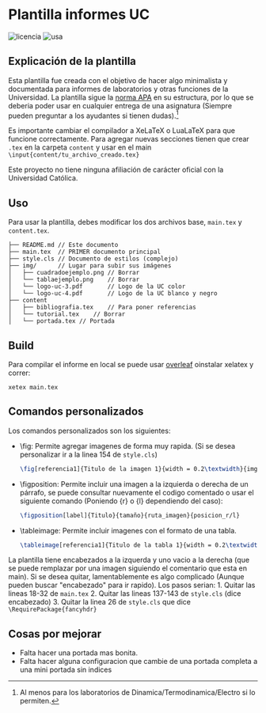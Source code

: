 # Plantilla informes UC
![licencia](https://img.shields.io/github/license/diegocostares/latex-templates)
![usa](https://img.shields.io/badge/Utiliza-XeLaTeX-brightgreen)

## Explicación de la plantilla

Esta plantilla fue creada con el objetivo de hacer algo minimalista y documentada para informes de laboratorios y otras funciones de la Universidad. La plantilla sigue la [norma APA](https://normas-apa.org/estructura) en su estructura, por lo que se deberia poder usar en cualquier entrega de una asignatura (Siempre pueden preguntar a los ayudantes si tienen dudas).[^1]

Es importante cambiar el compilador a XeLaTeX o LuaLaTeX para que funcione correctamente. Para agregar nuevas secciones tienen que crear `.tex` en la carpeta `content` y usar en el main `\input{content/tu_archivo_creado.tex}`

Este proyecto no tiene ninguna afiliación de carácter oficial con la Universidad Católica.

## Uso

Para usar la plantilla, debes modificar los dos archivos base, `main.tex` y `content.tex`.

```text
├── README.md // Este documento
├── main.tex  // PRIMER documento principal
├── style.cls // Documento de estilos (complejo)
├── img/      // Lugar para subir sus imágenes
│   ├── cuadradoejemplo.png // Borrar
│   └── tablaejemplo.png    // Borrar
│   └── logo-uc-3.pdf       // Logo de la UC color
│   └── logo-uc-4.pdf       // Logo de la UC blanco y negro
├── content
│   ├── bibliografia.tex    // Para poner referencias
│   └── tutorial.tex    // Borrar
│   └── portada.tex // Portada
```

## Build

Para compilar el informe en local se puede usar [overleaf](https://www.overleaf.com/) oinstalar xelatex y correr:

```shell
xetex main.tex
```

## Comandos personalizados

Los comandos personalizados son los siguientes:
- \fig: Permite agregar imagenes de forma muy rapida. (Si se desea personalizar ir a la linea 154 de `style.cls`)
    ```LaTeX
    \fig[referencia1]{Titulo de la imagen 1}{width = 0.2\textwidth}{img/cuadradoejemplo.png}
    ```
- \figposition: Permite incluir una imagen a la izquierda o derecha de un párrafo, se puede consultar nuevamente el codigo comentado o usar el siguiente comando (Poniendo \{r\} o \{l\} dependiendo del caso):
    ```LaTeX
    \figposition[label]{Titulo}{tamaño}{ruta_imagen}{posicion_r/l}
    ````
- \tableimage: Permite incluir imagenes con el formato de una tabla.
    ```LaTeX
    \tableimage[referencia1]{Titulo de la tabla 1}{width = 0.2\textwidth}{img/tablaejemplo.png}
    ```



La plantilla tiene encabezados a la izquerda y uno vacio a la derecha (que se puede remplazar por una imagen siguiendo el comentario que esta en main). Si se desea quitar, lamentablemente es algo complicado (Aunque pueden buscar "encabezado" para ir rapido). Los pasos serian:
    1. Quitar las lineas 18-32 de `main.tex`
    2. Quitar las lineas 137-143 de `style.cls` (dice encabezado)
    3. Quitar la linea 26 de `style.cls` que dice `\RequirePackage{fancyhdr}`

## Cosas por mejorar
- Falta hacer una portada mas bonita.
- Falta hacer alguna configuracion que cambie de una portada completa a una mini portada sin indices
[^1]: Al menos para los laboratorios de Dinamica/Termodinamica/Electro si lo permiten. 